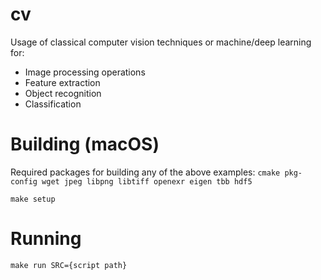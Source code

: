 # cv

Usage of classical computer vision techniques or machine/deep learning for:
- Image processing operations
- Feature extraction
- Object recognition 
- Classification

# Building (macOS)

Required packages for building any of the above examples: `cmake pkg-config wget jpeg libpng libtiff openexr eigen tbb hdf5`

`make setup`

# Running

`make run SRC={script path}`

